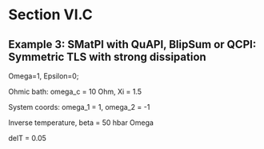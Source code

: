 # Section VI.C
## Example 3: SMatPI with QuAPI, BlipSum or QCPI: Symmetric TLS with strong dissipation

Omega=1, Epsilon=0;

Ohmic bath: omega_c = 10 Ohm, Xi = 1.5

System coords: omega_1 = 1, omega_2 = -1

Inverse temperature, beta = 50 hbar Omega

delT = 0.05

